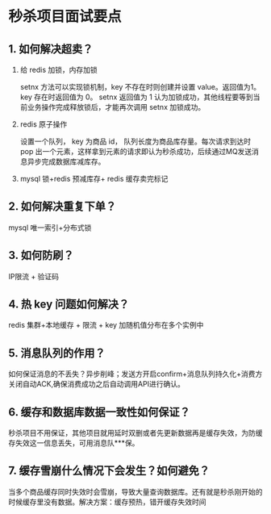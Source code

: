 # 秒杀项目面试要点

## 1. 如何解决超卖？

1. 给 redis 加锁，内存加锁

   setnx 方法可以实现锁机制，key 不存在时则创建并设置 value。返回值为1。 key 存在时返回值为 0。 setnx 返回值为 1 认为加锁成功，其他线程要等到当前业务操作完成释放锁后，才能再次调用 setnx 加锁成功。

2. redis 原子操作

   设置一个队列， key 为商品 id， 队列长度为商品库存量。每次请求到达时 pop 出一个元素，这样拿到元素的请求即认为秒杀成功，后续通过MQ发送消息异步完成数据库减库存。

3.  mysql 锁+redis 预减库存+ redis 缓存卖完标记

## 2. 如何解决重复下单？

mysql 唯一索引+分布式锁

## 3. 如何防刷？

IP限流 + 验证码

## 4. 热 key 问题如何解决？

redis 集群+本地缓存 + 限流 + key 加随机值分布在多个实例中

## 5. 消息队列的作用？

如何保证消息的不丢失？异步削峰；发送方开启confirm+消息队列持久化+消费方关闭自动ACK,确保消费成功之后自动调用API进行确认。

## 6. 缓存和数据库数据一致性如何保证？

秒杀项目不用保证，其他项目就用延时双删或者先更新数据再是缓存失效，为防缓存失效这一信息丢失，可用消息队***保。

## 7. 缓存雪崩什么情况下会发生？如何避免？

当多个商品缓存同时失效时会雪崩，导致大量查询数据库。还有就是秒杀刚开始的时候缓存里没有数据。解决方案：缓存预热，错开缓存失效时间